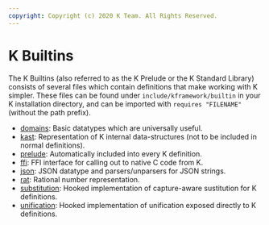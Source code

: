 ```yaml
---
copyright: Copyright (c) 2020 K Team. All Rights Reserved.
---
```


K Builtins
==========

The K Builtins (also referred to as the K Prelude or the K Standard Library)
consists of several files which contain definitions that make working with K
simpler. These files can be found under `include/kframework/builtin` in your K
installation directory, and can be imported with `requires "FILENAME"` (without
the path prefix).

-   [domains](domains.md): Basic datatypes which are universally useful.
-   [kast](kast.md): Representation of K internal data-structures (not to be
    included in normal definitions).
-   [prelude](prelude.md): Automatically included into every K definition.
-   [ffi](ffi.md): FFI interface for calling out to native C code from K.
-   [json](json.md): JSON datatype and parsers/unparsers for JSON strings.
-   [rat](rat.md): Rational number representation.
-   [substitution](substitution.md): Hooked implementation of capture-aware
    sustitution for K definitions.
-   [unification](unification.md): Hooked implementation of unification
    exposed directly to K definitions.
